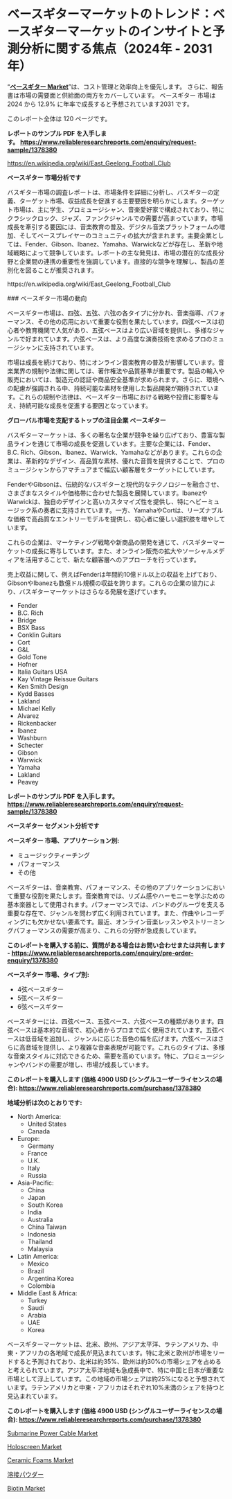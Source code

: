 <p><h1>ベースギターマーケットのトレンド：ベースギターマーケットのインサイトと予測分析に関する焦点（2024年 - 2031年）</h1></p><p>&ldquo;<strong><a href="https://www.reliableresearchreports.com/bass-guitar-r1378380">ベースギター Market</a></strong>&rdquo;は、コスト管理と効率向上を優先します。 さらに、報告書は市場の需要面と供給面の両方をカバーしています。 ベースギター 市場は 2024 から 12.9% に年率で成長すると予想されています2031 です。</p>
<p>このレポート全体は 120 ページです。</p>
<p><strong>レポートのサンプル PDF を入手します。&nbsp;<a href="https://www.reliableresearchreports.com/enquiry/request-sample/1378380">https://www.reliableresearchreports.com/enquiry/request-sample/1378380</a></strong></p>
<p><a href="https://en.wikipedia.org/wiki/East_Geelong_Football_Club">https://en.wikipedia.org/wiki/East_Geelong_Football_Club</a></p>
<p><strong>ベースギター 市場分析です</strong></p>
<p><p>バスギター市場の調査レポートは、市場条件を詳細に分析し、バスギターの定義、ターゲット市場、収益成長を促進する主要要因を明らかにします。ターゲット市場は、主に学生、プロミュージシャン、音楽愛好家で構成されており、特にクラシックロック、ジャズ、ファンクジャンルでの需要が高まっています。市場成長を牽引する要因には、音楽教育の普及、デジタル音楽プラットフォームの増加、そしてベースプレイヤーのコミュニティの拡大が含まれます。主要企業としては、Fender、Gibson、Ibanez、Yamaha、Warwickなどが存在し、革新や地域戦略によって競争しています。レポートの主な発見は、市場の潜在的な成長分野と企業間の連携の重要性を強調しています。直接的な競争を理解し、製品の差別化を図ることが推奨されます。</p></p>
<p>https://en.wikipedia.org/wiki/East_Geelong_Football_Club</p>
<p><p>### ベースギター市場の動向</p><p>ベースギター市場は、四弦、五弦、六弦の各タイプに分かれ、音楽指導、パフォーマンス、その他の応用において重要な役割を果たしています。四弦ベースは初心者や教育機関で人気があり、五弦ベースはより広い音域を提供し、多様なジャンルで好まれています。六弦ベースは、より高度な演奏技術を求めるプロのミュージシャンに支持されています。</p><p>市場は成長を続けており、特にオンライン音楽教育の普及が影響しています。音楽業界の規制や法律に関しては、著作権法や品質基準が重要です。製品の輸入や販売においては、製造元の認証や商品安全基準が求められます。さらに、環境への配慮が強調される中、持続可能な素材を使用した製品開発が期待されています。これらの規制や法律は、ベースギター市場における戦略や投資に影響を与え、持続可能な成長を促進する要因となっています。</p></p>
<p><strong>グローバル市場を支配するトップの注目企業 ベースギター</strong></p>
<p><p>バスギターマーケットは、多くの著名な企業が競争を繰り広げており、豊富な製品ラインを通じて市場の成長を促進しています。主要な企業には、Fender、B.C. Rich、Gibson、Ibanez、Warwick、Yamahaなどがあります。これらの企業は、革新的なデザイン、高品質な素材、優れた音質を提供することで、プロのミュージシャンからアマチュアまで幅広い顧客層をターゲットにしています。</p><p>FenderやGibsonは、伝統的なバスギターと現代的なテクノロジーを融合させ、さまざまなスタイルや価格帯に合わせた製品を展開しています。IbanezやWarwickは、独自のデザインと高いカスタマイズ性を提供し、特にヘビーミュージック系の奏者に支持されています。一方、YamahaやCortは、リーズナブルな価格で高品質なエントリーモデルを提供し、初心者に優しい選択肢を増やしています。</p><p>これらの企業は、マーケティング戦略や新商品の開発を通じて、バスギターマーケットの成長に寄与しています。また、オンライン販売の拡大やソーシャルメディアを活用することで、新たな顧客層へのアプローチを行っています。</p><p>売上収益に関して、例えばFenderは年間約10億ドル以上の収益を上げており、GibsonやIbanezも数億ドル規模の収益を誇ります。これらの企業の協力により、バスギターマーケットはさらなる発展を遂げています。</p></p>
<p><ul><li>Fender</li><li>B.C. Rich</li><li>Bridge</li><li>BSX Bass</li><li>Conklin Guitars</li><li>Cort</li><li>G&L</li><li>Gold Tone</li><li>Hofner</li><li>Italia Guitars USA</li><li>Kay Vintage Reissue Guitars</li><li>Ken Smith Design</li><li>Kydd Basses</li><li>Lakland</li><li>Michael Kelly</li><li>Alvarez</li><li>Rickenbacker</li><li>Ibanez</li><li>Washburn</li><li>Schecter</li><li>Gibson</li><li>Warwick</li><li>Yamaha</li><li>Lakland</li><li>Peavey</li></ul></p>
<p><strong>レポートのサンプル PDF を入手します。 <a href="https://www.reliableresearchreports.com/enquiry/request-sample/1378380">https://www.reliableresearchreports.com/enquiry/request-sample/1378380</a></strong></p>
<p><strong>ベースギター セグメント分析です</strong></p>
<p><strong>ベースギター 市場、アプリケーション別:</strong></p>
<p><ul><li>ミュージックティーチング</li><li>パフォーマンス</li><li>その他</li></ul></p>
<p><p>ベースギターは、音楽教育、パフォーマンス、その他のアプリケーションにおいて重要な役割を果たします。音楽教育では、リズム感やハーモニーを学ぶための基本楽器として使用されます。パフォーマンスでは、バンドのグルーヴを支える重要な存在で、ジャンルを問わず広く利用されています。また、作曲やレコーディングにも欠かせない要素です。最近、オンライン音楽レッスンやストリーミングパフォーマンスの需要が高まり、これらの分野が急成長しています。</p></p>
<p><strong>このレポートを購入する前に、質問がある場合はお問い合わせまたは共有します - <a href="https://www.reliableresearchreports.com/enquiry/pre-order-enquiry/1378380">https://www.reliableresearchreports.com/enquiry/pre-order-enquiry/1378380</a></strong></p>
<p><strong>ベースギター 市場、タイプ別:</strong></p>
<p><ul><li>4弦ベースギター</li><li>5弦ベースギター</li><li>6弦ベースギター</li></ul></p>
<p><p>ベースギターには、四弦ベース、五弦ベース、六弦ベースの種類があります。四弦ベースは基本的な音域で、初心者からプロまで広く使用されています。五弦ベースは低音域を追加し、ジャンルに応じた音色の幅を広げます。六弦ベースはさらに高音域を提供し、より複雑な音楽表現が可能です。これらのタイプは、多様な音楽スタイルに対応できるため、需要を高めています。特に、プロミュージシャンやバンドの需要が増し、市場が成長しています。</p></p>
<p><strong>このレポートを購入します (価格 4900 USD (シングルユーザーライセンスの場合): <a href="https://www.reliableresearchreports.com/purchase/1378380">https://www.reliableresearchreports.com/purchase/1378380</a></strong></p>
<p><strong>地域分析は次のとおりです:</strong></p>
<p><ul>
    <li>
        North America:
        <ul>
            <li>United States</li>
            <li>Canada</li>
        </ul>
    </li>
    <li>
        Europe:
        <ul>
            <li>Germany</li>
            <li>France</li>
            <li>U.K.</li>
            <li>Italy</li>
            <li>Russia</li>
        </ul>
    </li>
    <li>
        Asia-Pacific:
        <ul>
            <li>China</li>
            <li>Japan</li>
            <li>South Korea</li>
            <li>India</li>
            <li>Australia</li>
            <li>China Taiwan</li>
            <li>Indonesia</li>
            <li>Thailand</li>
            <li>Malaysia</li>
        </ul>
    </li>
    <li>
        Latin America:
        <ul>
            <li>Mexico</li>
            <li>Brazil</li>
            <li>Argentina Korea</li>
            <li>Colombia</li>
        </ul>
    </li>
    <li>
        Middle East & Africa:
        <ul>
            <li>Turkey</li>
            <li>Saudi</li>
            <li>Arabia</li>
            <li>UAE</li>
            <li>Korea</li>
        </ul>
    </li>
    </ul></p>
<p><p>ベースギターマーケットは、北米、欧州、アジア太平洋、ラテンアメリカ、中東・アフリカの各地域で成長が見込まれています。特に北米と欧州が市場をリードすると予測されており、北米は約35%、欧州は約30%の市場シェアを占めると考えられています。アジア太平洋地域も急成長中で、特に中国と日本が重要な市場として浮上しています。この地域の市場シェアは約25%になると予想されています。ラテンアメリカと中東・アフリカはそれぞれ10%未満のシェアを持つと見込まれています。</p></p>
<p><strong>このレポートを購入します (価格 4900 USD (シングルユーザーライセンスの場合): <a href="https://www.reliableresearchreports.com/purchase/1378380">https://www.reliableresearchreports.com/purchase/1378380</a></strong></p>
<p><p><a href="https://issuu.com/reportprime-2/docs/submarine-power-cable-market-size-2_dd82705e764c04">Submarine Power Cable Market</a></p><p><a href="https://medium.com/@clairhane1992/global-holoscreen-market-exploring-market-share-market-trends-and-future-growth-599cae794235">Holoscreen Market</a></p><p><a href="https://issuu.com/reportprime-2/docs/ceramic-foams-market-size-2030.pptx_36e63952d64583">Ceramic Foams Market</a></p><p><a href="https://medium.com/@mk4cronn/%E6%BA%B6%E6%8E%A5%E7%B2%89%E6%9C%AB%E5%B8%82%E5%A0%B4%E3%81%AE%E3%83%88%E3%83%AC%E3%83%B3%E3%83%89-%E6%BA%B6%E6%8E%A5%E7%B2%89%E6%9C%AB%E5%B8%82%E5%A0%B4%E3%81%AE%E6%B4%9E%E5%AF%9F%E3%81%A8%E4%BA%88%E6%B8%AC%E5%88%86%E6%9E%90-2024%E5%B9%B4-2031%E5%B9%B4-%E3%81%AB%E7%84%A6%E7%82%B9%E3%82%92%E5%BD%93%E3%81%A6%E3%82%8B-5cca4aaca8eb">溶接パウダー</a></p><p><a href="https://github.com/luckyshygirl/Market-Research-Report-List-6/blob/main/biotin-market.md">Biotin Market</a></p></p>